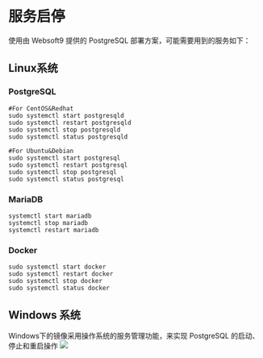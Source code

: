 # 服务启停

使用由 Websoft9 提供的 PostgreSQL 部署方案，可能需要用到的服务如下：

## Linux系统

### PostgreSQL
```shell
#For CentOS&Redhat
sudo systemctl start postgresqld
sudo systemctl restart postgresqld
sudo systemctl stop postgresqld
sudo systemctl status postgresqld

#For Ubuntu&Debian
sudo systemctl start postgresql
sudo systemctl restart postgresql
sudo systemctl stop postgresql
sudo systemctl status postgresql
```

### MariaDB
```shell
systemctl start mariadb
systemctl stop mariadb
systemctl restart mariadb
```

### Docker

```shell
sudo systemctl start docker
sudo systemctl restart docker
sudo systemctl stop docker
sudo systemctl status docker
```

## Windows 系统

Windows下的镜像采用操作系统的服务管理功能，来实现 PostgreSQL 的启动、停止和重启操作
![](https://libs.websoft9.com/Websoft9/DocsPicture/zh/postgresql/postgresql-servicewin-websoft9.png)